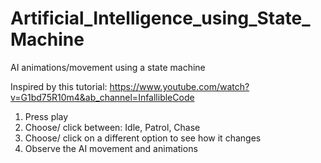 # Artificial_Intelligence_using_State_Machine
AI animations/movement using a state machine

Inspired by this tutorial: https://www.youtube.com/watch?v=G1bd75R10m4&ab_channel=InfallibleCode

1) Press play
2) Choose/ click between: Idle, Patrol, Chase
3) Choose/ click on a different option to see how it changes
4) Observe the AI movement and animations
